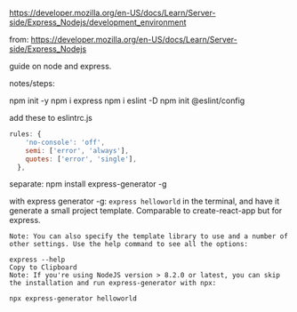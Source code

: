 https://developer.mozilla.org/en-US/docs/Learn/Server-side/Express_Nodejs/development_environment

from:
https://developer.mozilla.org/en-US/docs/Learn/Server-side/Express_Nodejs

guide on node and express.

notes/steps:

npm init -y
npm i express
npm i eslint -D
npm init @eslint/config

add these to eslintrc.js

```js
rules: {
    'no-console': 'off',
    semi: ['error', 'always'],
    quotes: ['error', 'single'],
  },
```

separate:
npm install express-generator -g

with express generator -g:
`express helloworld`
in the terminal, and have it generate a small project template.
Comparable to create-react-app but for express.

```
Note: You can also specify the template library to use and a number of other settings. Use the help command to see all the options:

express --help
Copy to Clipboard
Note: If you're using NodeJS version > 8.2.0 or latest, you can skip the installation and run express-generator with npx:

npx express-generator helloworld
```
